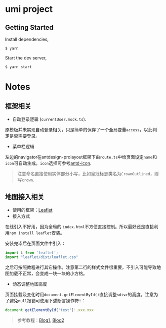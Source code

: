 # umi project

## Getting Started

Install dependencies,

```bash
$ yarn
```

Start the dev server,

```bash
$ yarn start
```


# Notes

## 框架相关
- 自动登录逻辑 (`currentUser.mock.ts`).

原模板并未实现自动登录相关，只是简单的保存了一个全局变量`access`，以此判定是否需要登录。

- 菜单栏逻辑

左边的navigator在antdesign-prolayout框架下由`route.ts`中给页面设定`name`和`icon`可自动生成。`icon`选择可参考[antd-icon](https://ant.design/components/icon-cn/).
> 注意命名直接使用实体部分小写，比如皇冠标志类名为`CrownOutlined`，则写`crown`.

## 地图接入相关
- 使用的框架：[Leaflet](https://leafletjs.com/download.html)
- 接入方式

在线引入不好用，因为全局的 `index.html`不方便直接控制。所以最好还是直接利用`npm install leaflet`安装。

安装完毕后在页面文件中引入：
```Typescript
import L from 'leaflet';
import "leaflet/dist/leaflet.css"
```
之后可按照教程进行其它操作。注意第二行的样式文件很重要，不引入可能导致地图加载不正常，会变成一块一块的小方格。

- 动态调整地图高度

页面挂载及变化时用`document.getElementById()`直接调整`<div>`的高度。注意为了避免`null`报错可使用下述断言操作符`!`：
```Typescript
document.getElementById('test')!.xxx.xxx
```
> 参考教程：[Blog1](https://blog.csdn.net/weixin_30645617/article/details/96842586), [Blog2](https://blog.csdn.net/m0_37697423/article/details/106100922)
